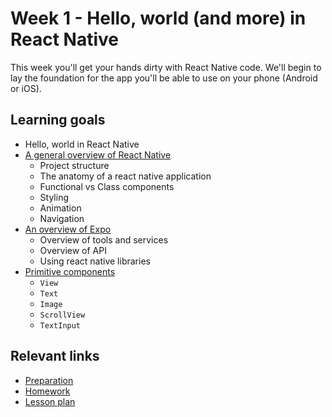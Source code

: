 # Week 1 - Hello, world (and more) in React Native

This week you'll get your hands dirty with React Native code. We'll begin to lay the foundation for the app you'll be able to use on your phone (Android or iOS).

## Learning goals
- Hello, world in React Native
- [A general overview of React Native]()
  - Project structure
  - The anatomy of a react native application
  - Functional vs Class components
  - Styling
  - Animation
  - Navigation
- [An overview of Expo]()
  - Overview of tools and services
  - Overview of API
  - Using react native libraries
- [Primitive components]()
  - `View`
  - `Text`
  - `Image`
  - `ScrollView`
  - `TextInput`

## Relevant links
* [Preparation](preparation.md)
* [Homework](homework.md)
* [Lesson plan](lesson-plan.md)